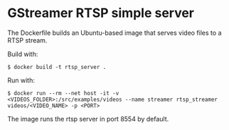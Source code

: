 # GStreamer RTSP simple server

The Dockerfile builds an Ubuntu-based image that serves video files  to a RTSP stream.

Build with:
```
$ docker build -t rtsp_server .
```

Run with:
```
$ docker run --rm --net host -it -v <VIDEOS_FOLDER>:/src/examples/videos --name streamer rtsp_streamer videos/<VIDEO_NAME> -p <PORT>
```

The image runs the rtsp server in port 8554 by default.
